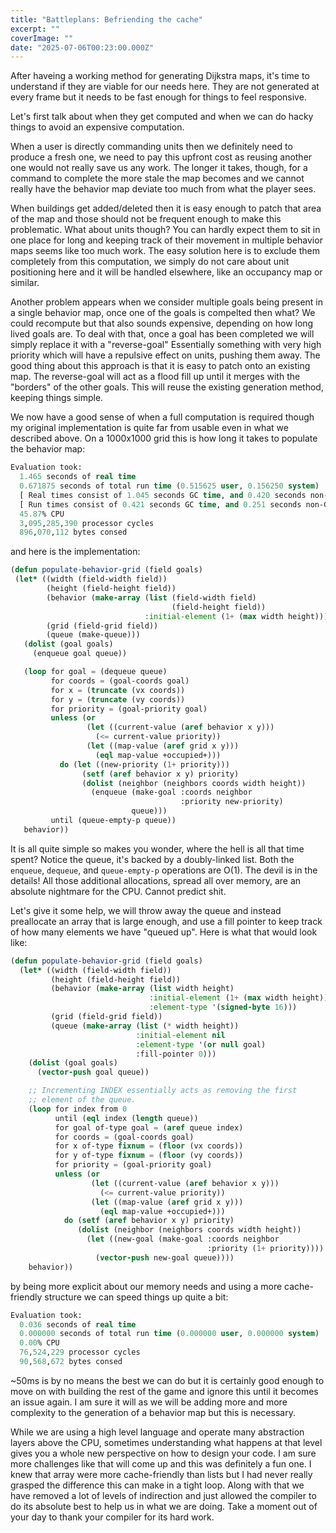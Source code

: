 ```yaml
---
title: "Battleplans: Befriending the cache"
excerpt: ""
coverImage: ""
date: "2025-07-06T00:23:00.000Z"
---
```


After haveing a working method for generating Dijkstra maps, it's time to understand if they are viable for our needs here. They are not generated at every frame but it needs to be fast enough for things to feel responsive.

Let's first talk about when they get computed and when we can do hacky things to avoid an expensive computation.

When a user is directly commanding units then we definitely need to produce a fresh one, we need to pay this upfront cost as reusing another one would not really save us any work. The longer it takes, though, for a command to complete the more stale the map becomes and we cannot really have the behavior map deviate too much from what the player sees.

When buildings get added/deleted then it is easy enough to patch that area of the map and those should not be frequent enough to make this problematic. What about units though? You can hardly expect them to sit in one place for long and keeping track of their movement in multiple behavior maps seems like too much work. The easy solution here is to exclude them completely from this computation, we simply do not care about unit positioning here and it will be handled elsewhere, like an occupancy map or similar.

Another problem appears when we consider multiple goals being present in a single behavior map, once one of the goals is compelted then what? We could recompute but that also sounds expensive, depending on how long lived goals are. To deal with that, once a goal has been completed we will simply replace it with a "reverse-goal" Essentially something with very high priority which will have a repulsive effect on units, pushing them away. The good thing about this approach is that it is easy to patch onto an existing map. The reverse-goal will act as a flood fill up until it merges with the "borders" of the other goals. This will reuse the existing generation method, keeping things simple.

We now have a good sense of when a full computation is required though my original implementation is quite far from usable even in what we described above. On a 1000x1000 grid this is how long it takes to populate the behavior map:

```lisp
Evaluation took:
  1.465 seconds of real time
  0.671875 seconds of total run time (0.515625 user, 0.156250 system)
  [ Real times consist of 1.045 seconds GC time, and 0.420 seconds non-GC time. ]
  [ Run times consist of 0.421 seconds GC time, and 0.251 seconds non-GC time. ]
  45.87% CPU
  3,095,285,390 processor cycles
  896,070,112 bytes consed
```
 and here is the implementation:

 ```lisp
(defun populate-behavior-grid (field goals)
  (let* ((width (field-width field))
         (height (field-height field))
         (behavior (make-array (list (field-width field)
                                     (field-height field))
                               :initial-element (1+ (max width height))))
         (grid (field-grid field))
         (queue (make-queue)))
    (dolist (goal goals)
      (enqueue goal queue))

    (loop for goal = (dequeue queue)
          for coords = (goal-coords goal)
          for x = (truncate (vx coords))
          for y = (truncate (vy coords))
          for priority = (goal-priority goal)
          unless (or
                  (let ((current-value (aref behavior x y)))
                    (<= current-value priority))
                  (let ((map-value (aref grid x y)))
                    (eql map-value +occupied+)))
            do (let ((new-priority (1+ priority)))
                 (setf (aref behavior x y) priority)
                 (dolist (neighbor (neighbors coords width height))
                   (enqueue (make-goal :coords neighbor
                                       :priority new-priority)
                            queue)))
          until (queue-empty-p queue))
    behavior))
 ```

It is all quite simple so makes you wonder, where the hell is all that time spent? Notice the queue,  it's backed by a doubly-linked list. Both the `enqueue`, `dequeue`, and `queue-empty-p` operations are O(1). The devil is in the details! All those additional allocations, spread all over memory, are an absolute nightmare for the CPU. Cannot predict shit.

Let's give it some help, we will throw away the queue and instead preallocate an array that is large enough, and use a fill pointer to keep track of how many elements we have "queued up". Here is what that would look like:

```lisp
(defun populate-behavior-grid (field goals)
  (let* ((width (field-width field))
         (height (field-height field))
         (behavior (make-array (list width height)
                               :initial-element (1+ (max width height))
                               :element-type '(signed-byte 16)))
         (grid (field-grid field))
         (queue (make-array (list (* width height))
                            :initial-element nil
                            :element-type '(or null goal)
                            :fill-pointer 0)))
    (dolist (goal goals)
      (vector-push goal queue))

    ;; Incrementing INDEX essentially acts as removing the first
    ;; element of the queue.
    (loop for index from 0
          until (eql index (length queue))
          for goal of-type goal = (aref queue index)
          for coords = (goal-coords goal)
          for x of-type fixnum = (floor (vx coords))
          for y of-type fixnum = (floor (vy coords))
          for priority = (goal-priority goal)
          unless (or
                  (let ((current-value (aref behavior x y)))
                    (<= current-value priority))
                  (let ((map-value (aref grid x y)))
                    (eql map-value +occupied+)))
            do (setf (aref behavior x y) priority)
               (dolist (neighbor (neighbors coords width height))
                 (let ((new-goal (make-goal :coords neighbor
                                            :priority (1+ priority))))
                   (vector-push new-goal queue))))
    behavior))
```

by being more explicit about our memory needs and using a more cache-friendly structure we can speed things up quite a bit:

```lisp
Evaluation took:
  0.036 seconds of real time
  0.000000 seconds of total run time (0.000000 user, 0.000000 system)
  0.00% CPU
  76,524,229 processor cycles
  90,568,672 bytes consed
```

~50ms is by no means the best we can do but it is certainly good enough to move on with building the rest of the game and ignore this until it becomes an issue again. I am sure it will as we will be adding more and more complexity to the generation of a behavior map but this is necessary.

While we are using a high level language and operate many abstraction layers above the CPU, sometimes understanding what happens at that level gives you a whole new perspective on how to design your code. I am sure more challenges like that will come up and this was definitely a fun one. I knew that array were more cache-friendly than lists but I had never really grasped the difference this can make in a tight loop. Along with that we have removed a lot of levels of indirection and just allowed the compiler to do its absolute best to help us in what we are doing. Take a moment out of your day to thank your compiler for its hard work.
